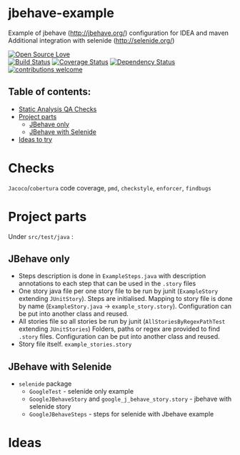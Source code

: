 # jbehave-example
Example of jbehave (http://jbehave.org/) configuration for IDEA and maven
Additional integration with selenide (http://selenide.org/)

[![Open Source Love](https://badges.frapsoft.com/os/v2/open-source.svg?v=103)](https://github.com/ellerbrock/open-source-badge/)    
[![Build Status](https://travis-ci.org/Iurii-Dziuban/jbehave-example.svg?branch=master)](https://travis-ci.org/Iurii-Dziuban/jbehave-example)
[![Coverage Status](https://coveralls.io/repos/github/Iurii-Dziuban/jbehave-example/badge.svg?branch=master)](https://coveralls.io/github/Iurii-Dziuban/jbehave-example?branch=master)
[![Dependency Status](https://www.versioneye.com/user/projects/5a11b06a0fb24f2a3171704e/badge.svg?style=flat-square)](https://www.versioneye.com/user/projects/5a11b06a0fb24f2a3171704e)
[![contributions welcome](https://img.shields.io/badge/contributions-welcome-brightgreen.svg?style=flat)](https://github.com/Iurii-Dziuban/jbehave-example/issues)

## Table of contents:
 * [Static Analysis QA Checks](#checks)
 * [Project parts](#project-parts)
   * [JBehave only](#jbehave-only)
   * [JBehave with Selenide](#jbehave-with-selenide)
 * [Ideas to try](#ideas)
 
# Checks

`Jacoco`/`cobertura` code coverage, `pmd`, `checkstyle`, `enforcer`, `findbugs`

# Project parts
Under `src/test/java` :
## JBehave only
- Steps description is done in `ExampleSteps.java` with description annotations to each step that can be used in the `.story` files
- One story java file per one story file to be run by junit (`ExampleStory` extending `JUnitStory`). 
Steps are initialised. Mapping to story file is done by name (`ExampleStory.java` -> `example_story.story`). 
Configuration can be put into another class and reused.
- All stories file so all stories be run by junit (`AllStoriesByRegexPathTest` extending `JUnitStories`) 
Folders, paths or regex are provided to find `.story` files. 
Configuration can be put into another class and reused.
- Story file itself. `example_stories.story`

## JBehave with Selenide
- `selenide` package
  - `GoogleTest` - selenide only example
  - `GoogleJBehaveStory` and `google_j_behave_story.story` - jbehave with selenide story
  - `GoogleJBehaveSteps` - steps for selenide with Jbehave example

# Ideas